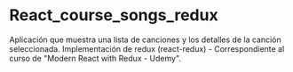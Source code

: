 # React_course_songs_redux

Aplicación que muestra una lista de canciones y los detalles de la canción seleccionada. Implementación de redux (react-redux) - Correspondiente al curso de "Modern React with Redux - Udemy".
